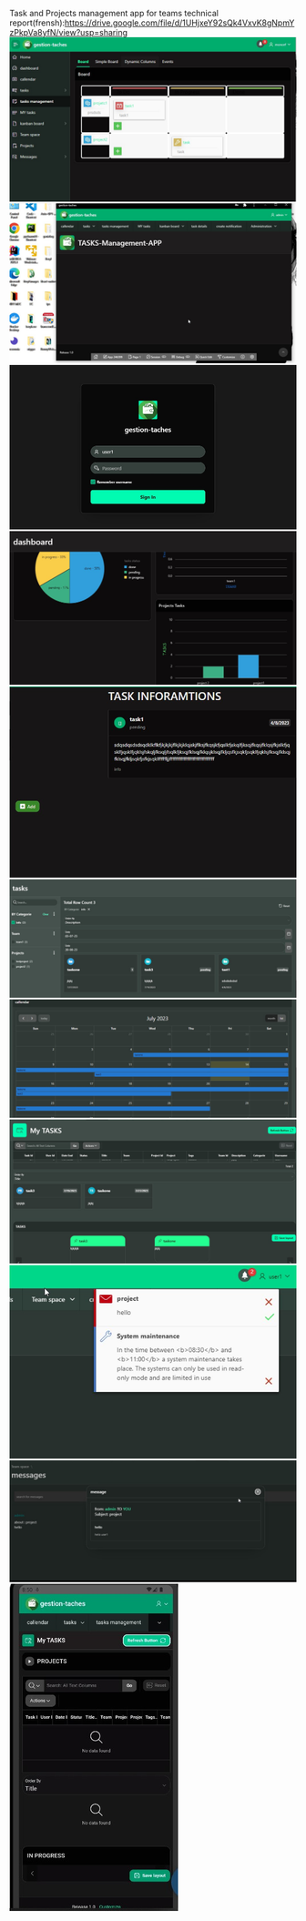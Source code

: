 Task and Projects management app for teams
technical report(frensh):https://drive.google.com/file/d/1UHjxeY92sQk4VxvK8gNpmYzPkpVa8yfN/view?usp=sharing
![Alt text](image-10.png)
![Alt text](image-7.png)
![Alt text](image-3.png)
![Alt text](image-8.png)
![Alt text](image-9.png)
![Alt text](image.png)
![Alt text](image-1.png)
![Alt text](image-2.png)
![Alt text](image-4.png)
![Alt text](image-5.png)
![Alt text](image-6.png)
